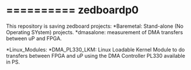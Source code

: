 ==========
zedboardp0
==========

This repository is saving zedboard projects:
*Baremetal: Stand-alone (No Operating SYstem) projects.
	*dmasalone: measurement of DMA transfers between uP and FPGA.

*Linux_Modules:
	*DMA_PL330_LKM: Linux Loadable Kernel Module to do transfers between FPGA and uP using the DMA Controller PL330 available in PS.
